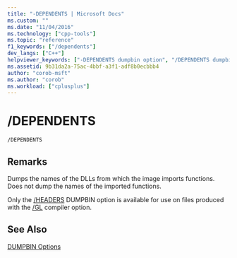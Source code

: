 ```yaml
---
title: "-DEPENDENTS | Microsoft Docs"
ms.custom: ""
ms.date: "11/04/2016"
ms.technology: ["cpp-tools"]
ms.topic: "reference"
f1_keywords: ["/dependents"]
dev_langs: ["C++"]
helpviewer_keywords: ["-DEPENDENTS dumpbin option", "/DEPENDENTS dumpbin option", "DEPENDENTS dumpbin option"]
ms.assetid: 9b31da2a-75ac-4bbf-a3f1-adf8b0ecbbb4
author: "corob-msft"
ms.author: "corob"
ms.workload: ["cplusplus"]
---
```

# /DEPENDENTS
```  
/DEPENDENTS  
```  
  
## Remarks  
 Dumps the names of the DLLs from which the image imports functions. Does not dump the names of the imported functions.  
  
 Only the [/HEADERS](../../build/reference/headers.md) DUMPBIN option is available for use on files produced with the [/GL](../../build/reference/gl-whole-program-optimization.md) compiler option.  
  
## See Also  
 [DUMPBIN Options](../../build/reference/dumpbin-options.md)